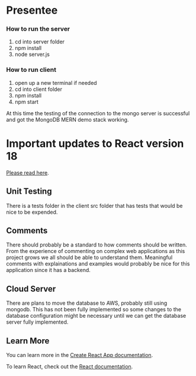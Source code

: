 # Presentee
### How to run the server
1. cd into server folder
2. npm install
3. node server.js

### How to run client
1. open up a new terminal if needed
2. cd into client folder
3. npm install
4. npm start

At this time the testing of the connection to the mongo server is successful and got the MongoDB MERN demo stack working.

# Important updates to React version 18
[Please read here](https://reactjs.org/blog/2022/03/08/react-18-upgrade-guide.html).


## Unit Testing
There is a tests folder in the client src folder that has tests that would be nice to be expended.

## Comments
There should probably be a standard to how comments should be written. From the experience of commenting on complex web applications as this project grows we all should be able to understand them. Meaningful comments with explainations and examples would probably be nice for this application since it has a backend.

## Cloud Server
There are plans to move the database to AWS, probably still using mongodb. This has not been fully implemented so some changes to the database configuration might be necessary until we can get the database server fully implemented.

## Learn More

You can learn more in the [Create React App documentation](https://facebook.github.io/create-react-app/docs/getting-started).

To learn React, check out the [React documentation](https://reactjs.org/).